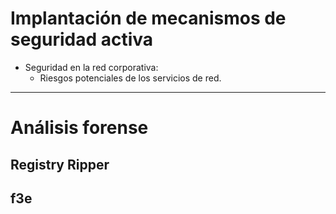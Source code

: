 # Implantación de mecanismos de seguridad activa
- Seguridad en la red corporativa:
  - Riesgos potenciales de los servicios de red.

--------------------

# Análisis forense
## Registry Ripper
## f3e
